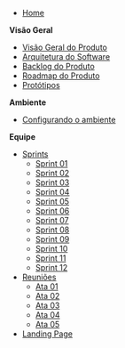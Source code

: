 - [Home](README.md)

**Visão Geral**

- [Visão Geral do Produto](/visao_geral/visao_geral_produto.md)
- [Arquitetura do Software](/visao_geral/arquitetura_software.md)
- [Backlog do Produto](/visao_geral/backlog.md)
- [Roadmap do Produto](/visao_geral/roadmap.md)
- [Protótipos](/visao_geral/prototipos.md)

**Ambiente**

- [Configurando o ambiente](/ambiente/configuracao_ambiente.md)

<!--**Produto**
- [Protótipo Visual](/produto/prototipo-visual.md)-->

**Equipe**
- [Sprints](/equipe/sprints/sprints.md)
    - [Sprint 01](/equipe/sprints/sprint1.md)
    - [Sprint 02](/equipe/sprints/sprint2.md)
    - [Sprint 03](/equipe/sprints/sprint3.md)
    - [Sprint 04](/equipe/sprints/sprint4.md)
    - [Sprint 05](/equipe/sprints/sprint5.md)
    - [Sprint 06](/equipe/sprints/sprint6.md)
    - [Sprint 07](/equipe/sprints/sprint7.md)
    - [Sprint 08](/equipe/sprints/sprint8.md)
    - [Sprint 09](/equipe/sprints/sprint9.md)
    - [Sprint 10](/equipe/sprints/sprint10.md)
    - [Sprint 11](/equipe/sprints/sprint11.md)
    - [Sprint 12](/equipe/sprints/sprint12.md)
- [Reuniões](/equipe/reunioes/atas.md)
    - [Ata 01](/equipe/reunioes/ata1.md)
    - [Ata 02](/equipe/reunioes/ata2.md)
    - [Ata 03](/equipe/reunioes/ata3.md)
    - [Ata 04](/equipe/reunioes/ata4.md)
    - [Ata 05](/equipe/reunioes/ata5.md)
- [Landing Page](/docs/T2G4-Querido-Diario/docs/equipe/landingPage.html)

<!--**Tópico Auxiliar**

- [Contributing](CONTRIBUTING.md)-->